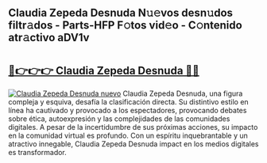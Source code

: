 ## Claudia Zepeda Desnuda N𝚞𝚎vos desn𝚞dos filtr𝚊dos - Parts-HFP F𝚘tos vid𝚎o - C𝚘ntenido atr𝚊ctivo aDV1v

# <h2><a href="http://mb5pz4.tromn.icu/?c=Claudia+Zepeda+Desnuda">🔗👉👉👉 Claudia Zepeda Desnuda 🔗🔗</a></h2>

[![Claudia Zepeda Desnuda nuevo](https://i.imgur.com/pEAQMta.gif)](http://mb5pz4.tromn.icu/?c=Claudia+Zepeda+Desnuda)
Claudia Zepeda Desnuda, una figura compleja y esquiva, desafía la clasificación directa. Su distintivo estilo en línea ha cautivado y provocado a los espectadores, provocando debates sobre ética, autoexpresión y las complejidades de las comunidades digitales. A pesar de la incertidumbre de sus próximas acciones, su impacto en la comunidad virtual es profundo. Con un espíritu inquebrantable y un atractivo innegable, Claudia Zepeda Desnuda impact en los medios digitales es transformador.
